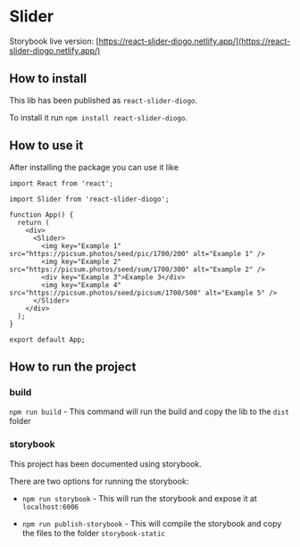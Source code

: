 # Slider

Storybook live version: [https://react-slider-diogo.netlify.app/](https://react-slider-diogo.netlify.app/)

## How to install
This lib has been published as `react-slider-diogo`.

To install it run `npm install react-slider-diogo`.

## How to use it
After installing the package you can use it like

```
import React from 'react';

import Slider from 'react-slider-diogo';

function App() {
  return (
    <div>
      <Slider>
        <img key="Example 1" src="https://picsum.photos/seed/pic/1700/200" alt="Example 1" />
        <img key="Example 2" src="https://picsum.photos/seed/sum/1700/300" alt="Example 2" />
        <div key="Example 3">Example 3</div>
        <img key="Example 4" src="https://picsum.photos/seed/picsum/1700/500" alt="Example 5" />
      </Slider>
    </div>
  );
}

export default App;
```

## How to run the project

### build
`npm run build` - This command will run the build and copy the lib to the `dist` folder

### storybook
This project has been documented using storybook.

There are two options for running the storybook:

- `npm run storybook` - This will run the storybook and expose it at `localhost:6006`

- `npm run publish-storybook` - This will compile the storybook and copy the files to the folder `storybook-static`